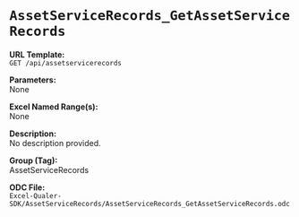 # `AssetServiceRecords_GetAssetServiceRecords`

**URL Template:**  
`GET /api/assetservicerecords`

**Parameters:**  
None

**Excel Named Range(s):**  
None

**Description:**  
No description provided.

**Group (Tag):**  
AssetServiceRecords

**ODC File:**  
`Excel-Qualer-SDK/AssetServiceRecords/AssetServiceRecords_GetAssetServiceRecords.odc`
